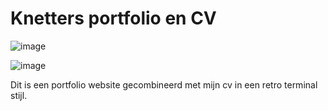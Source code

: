 # Knetters portfolio en CV

![image](https://github.com/Knetters/Knetters/assets/60781257/d754f41f-7ea0-4526-ad6d-913d1c3832ac)

![image](https://github.com/Knetters/Knetters/assets/60781257/1db4e3bb-379f-4083-969e-f217e776e0f0)

Dit is een portfolio website gecombineerd met mijn cv in een retro terminal stijl.
